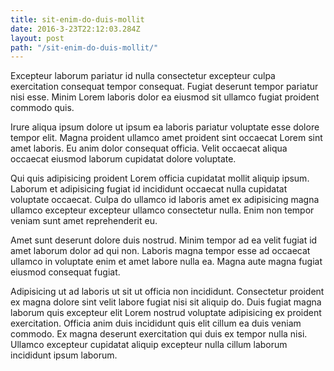 ```yaml
---
title: sit-enim-do-duis-mollit
date: 2016-3-23T22:12:03.284Z
layout: post
path: "/sit-enim-do-duis-mollit/"
---
```


Excepteur laborum pariatur id nulla consectetur excepteur culpa exercitation consequat tempor consequat. Fugiat deserunt tempor pariatur nisi esse. Minim Lorem laboris dolor ea eiusmod sit ullamco fugiat proident commodo quis.

Irure aliqua ipsum dolore ut ipsum ea laboris pariatur voluptate esse dolore tempor elit. Magna proident ullamco amet proident sint occaecat Lorem sint amet laboris. Eu anim dolor consequat officia. Velit occaecat aliqua occaecat eiusmod laborum cupidatat dolore voluptate.

Qui quis adipisicing proident Lorem officia cupidatat mollit aliquip ipsum. Laborum et adipisicing fugiat id incididunt occaecat nulla cupidatat voluptate occaecat. Culpa do ullamco id laboris amet ex adipisicing magna ullamco excepteur excepteur ullamco consectetur nulla. Enim non tempor veniam sunt amet reprehenderit eu.

Amet sunt deserunt dolore duis nostrud. Minim tempor ad ea velit fugiat id amet laborum dolor ad qui non. Laboris magna tempor esse ad occaecat ullamco in voluptate enim et amet labore nulla ea. Magna aute magna fugiat eiusmod consequat fugiat.

Adipisicing ut ad laboris ut sit ut officia non incididunt. Consectetur proident ex magna dolore sint velit labore fugiat nisi sit aliquip do. Duis fugiat magna laborum quis excepteur elit Lorem nostrud voluptate adipisicing ex proident exercitation. Officia anim duis incididunt quis elit cillum ea duis veniam commodo. Ex magna deserunt exercitation qui duis ex tempor nulla nisi. Ullamco excepteur cupidatat aliquip excepteur nulla cillum laborum incididunt ipsum laborum.